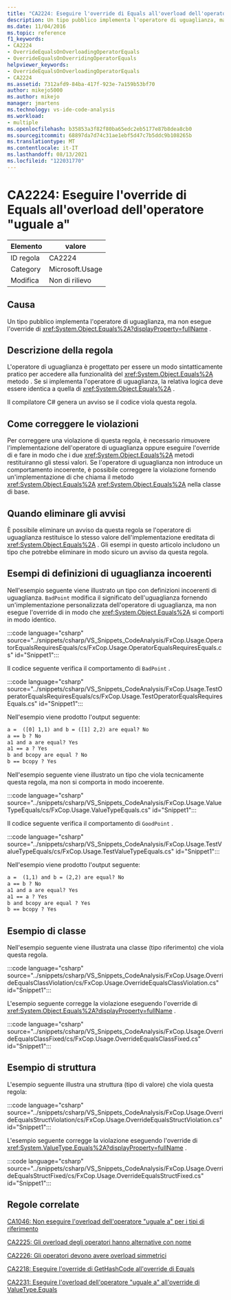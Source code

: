 ```yaml
---
title: "CA2224: Eseguire l'override di Equals all'overload dell'operatore \"uguale a\""
description: Un tipo pubblico implementa l'operatore di uguaglianza, ma non esegue l'override di System.Object.Equals.
ms.date: 11/04/2016
ms.topic: reference
f1_keywords:
- CA2224
- OverrideEqualsOnOverloadingOperatorEquals
- OverrideEqualsOnOverridingOperatorEquals
helpviewer_keywords:
- OverrideEqualsOnOverloadingOperatorEquals
- CA2224
ms.assetid: 7312afd9-84ba-417f-923e-7a159b53bf70
author: mikejo5000
ms.author: mikejo
manager: jmartens
ms.technology: vs-ide-code-analysis
ms.workload:
- multiple
ms.openlocfilehash: b35853a3f82f80ba65edc2eb5177e87b8dea8cb0
ms.sourcegitcommit: 68897da7d74c31ae1ebf5d47c7b5ddc9b108265b
ms.translationtype: MT
ms.contentlocale: it-IT
ms.lasthandoff: 08/13/2021
ms.locfileid: "122031770"
---
```

# <a name="ca2224-override-equals-on-overloading-operator-equals"></a>CA2224: Eseguire l'override di Equals all'overload dell'operatore "uguale a"

|Elemento|valore|
|-|-|
|ID regola|CA2224|
|Category|Microsoft.Usage|
|Modifica|Non di rilievo|

## <a name="cause"></a>Causa

Un tipo pubblico implementa l'operatore di uguaglianza, ma non esegue l'override di <xref:System.Object.Equals%2A?displayProperty=fullName> .

## <a name="rule-description"></a>Descrizione della regola

L'operatore di uguaglianza è progettato per essere un modo sintatticamente pratico per accedere alla funzionalità del <xref:System.Object.Equals%2A> metodo . Se si implementa l'operatore di uguaglianza, la relativa logica deve essere identica a quella di <xref:System.Object.Equals%2A> .

Il compilatore C# genera un avviso se il codice viola questa regola.

## <a name="how-to-fix-violations"></a>Come correggere le violazioni

Per correggere una violazione di questa regola, è necessario rimuovere l'implementazione dell'operatore di uguaglianza oppure eseguire l'override di e fare in modo che i due <xref:System.Object.Equals%2A> metodi restituiranno gli stessi valori. Se l'operatore di uguaglianza non introduce un comportamento incoerente, è possibile correggere la violazione fornendo un'implementazione di che chiama il metodo <xref:System.Object.Equals%2A> <xref:System.Object.Equals%2A> nella classe di base.

## <a name="when-to-suppress-warnings"></a>Quando eliminare gli avvisi

È possibile eliminare un avviso da questa regola se l'operatore di uguaglianza restituisce lo stesso valore dell'implementazione ereditata di <xref:System.Object.Equals%2A> . Gli esempi in questo articolo includono un tipo che potrebbe eliminare in modo sicuro un avviso da questa regola.

## <a name="examples-of-inconsistent-equality-definitions"></a>Esempi di definizioni di uguaglianza incoerenti

Nell'esempio seguente viene illustrato un tipo con definizioni incoerenti di uguaglianza. `BadPoint` modifica il significato dell'uguaglianza fornendo un'implementazione personalizzata dell'operatore di uguaglianza, ma non esegue l'override di in modo che <xref:System.Object.Equals%2A> si comporti in modo identico.

:::code language="csharp" source="../snippets/csharp/VS_Snippets_CodeAnalysis/FxCop.Usage.OperatorEqualsRequiresEquals/cs/FxCop.Usage.OperatorEqualsRequiresEquals.cs" id="Snippet1":::

Il codice seguente verifica il comportamento di `BadPoint` .

:::code language="csharp" source="../snippets/csharp/VS_Snippets_CodeAnalysis/FxCop.Usage.TestOperatorEqualsRequiresEquals/cs/FxCop.Usage.TestOperatorEqualsRequiresEquals.cs" id="Snippet1":::

Nell'esempio viene prodotto l'output seguente:

```txt
a =  ([0] 1,1) and b = ([1] 2,2) are equal? No
a == b ? No
a1 and a are equal? Yes
a1 == a ? Yes
b and bcopy are equal ? No
b == bcopy ? Yes
```

Nell'esempio seguente viene illustrato un tipo che viola tecnicamente questa regola, ma non si comporta in modo incoerente.

:::code language="csharp" source="../snippets/csharp/VS_Snippets_CodeAnalysis/FxCop.Usage.ValueTypeEquals/cs/FxCop.Usage.ValueTypeEquals.cs" id="Snippet1":::

Il codice seguente verifica il comportamento di `GoodPoint` .

:::code language="csharp" source="../snippets/csharp/VS_Snippets_CodeAnalysis/FxCop.Usage.TestValueTypeEquals/cs/FxCop.Usage.TestValueTypeEquals.cs" id="Snippet1":::

Nell'esempio viene prodotto l'output seguente:

```txt
a =  (1,1) and b = (2,2) are equal? No
a == b ? No
a1 and a are equal? Yes
a1 == a ? Yes
b and bcopy are equal ? Yes
b == bcopy ? Yes
```

## <a name="class-example"></a>Esempio di classe

Nell'esempio seguente viene illustrata una classe (tipo riferimento) che viola questa regola.

:::code language="csharp" source="../snippets/csharp/VS_Snippets_CodeAnalysis/FxCop.Usage.OverrideEqualsClassViolation/cs/FxCop.Usage.OverrideEqualsClassViolation.cs" id="Snippet1":::

L'esempio seguente corregge la violazione eseguendo l'override di <xref:System.Object.Equals%2A?displayProperty=fullName> .

:::code language="csharp" source="../snippets/csharp/VS_Snippets_CodeAnalysis/FxCop.Usage.OverrideEqualsClassFixed/cs/FxCop.Usage.OverrideEqualsClassFixed.cs" id="Snippet1":::

## <a name="structure-example"></a>Esempio di struttura

L'esempio seguente illustra una struttura (tipo di valore) che viola questa regola:

:::code language="csharp" source="../snippets/csharp/VS_Snippets_CodeAnalysis/FxCop.Usage.OverrideEqualsStructViolation/cs/FxCop.Usage.OverrideEqualsStructViolation.cs" id="Snippet1":::

L'esempio seguente corregge la violazione eseguendo l'override di <xref:System.ValueType.Equals%2A?displayProperty=fullName> .

:::code language="csharp" source="../snippets/csharp/VS_Snippets_CodeAnalysis/FxCop.Usage.OverrideEqualsStructFixed/cs/FxCop.Usage.OverrideEqualsStructFixed.cs" id="Snippet1":::

## <a name="related-rules"></a>Regole correlate

[CA1046: Non eseguire l'overload dell'operatore "uguale a" per i tipi di riferimento](/dotnet/fundamentals/code-analysis/quality-rules/ca1046)

[CA2225: Gli overload degli operatori hanno alternative con nome](/dotnet/fundamentals/code-analysis/quality-rules/ca2225)

[CA2226: Gli operatori devono avere overload simmetrici](/dotnet/fundamentals/code-analysis/quality-rules/ca2226)

[CA2218: Eseguire l'override di GetHashCode all'override di Equals](../code-quality/ca2218.md)

[CA2231: Eseguire l'overload dell'operatore "uguale a" all'override di ValueType.Equals](/dotnet/fundamentals/code-analysis/quality-rules/ca2231)
